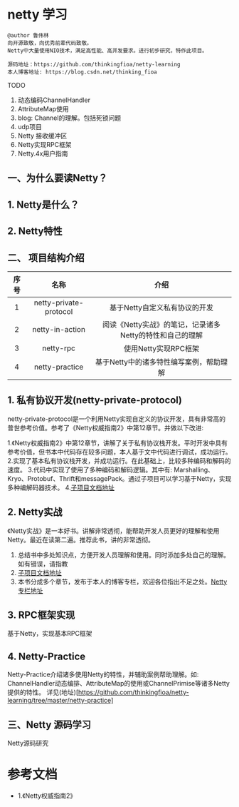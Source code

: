 # netty 学习
```
@author 鲁伟林
向开源致敬，向优秀前辈代码致敬。
Netty中大量使用NIO技术，满足高性能、高并发要求。进行初步研究，特作此项目。

源码地址：https://github.com/thinkingfioa/netty-learning
本人博客地址: https://blog.csdn.net/thinking_fioa
```

TODO

1. 动态编码ChannelHandler
2. AttributeMap使用
3. blog: Channel的理解。包括死锁问题
4. udp项目
5. Netty 接收缓冲区
6. Netty实现RPC框架
7. Netty.4x用户指南

## 一、为什么要读Netty？

## 1. Netty是什么？

## 2. Netty特性

## 二、 项目结构介绍

|序号|名称|介绍|
|:---:|:---:|:---:|
|1|netty-private-protocol|基于Netty自定义私有协议的开发|
|2|netty-in-action|阅读《Netty实战》的笔记，记录诸多Netty的特性和自己的理解|
|3|netty-rpc|使用Netty实现RPC框架|
|4|netty-practice|基于Netty中的诸多特性编写案例，帮助理解|

## 1. 私有协议开发(netty-private-protocol)
netty-private-protocol是一个利用Netty实现自定义的协议开发，具有非常高的普世参考价值。参考了《Netty权威指南2》中第12章节。并做以下改进:

1.《Netty权威指南2》中第12章节，讲解了关于私有协议栈开发。平时开发中具有参考价值，但书本中代码存在较多问题，本人基于文中代码进行调试，成功运行。
2.实现了基本私有协议栈开发，并成功运行。在此基础上，比较多种编码和解码的速度。
3.代码中实现了使用了多种编码和解码逻辑。其中有: Marshalling、Kryo、Protobuf、Thrift和messagePack。通过子项目可以学习基于Netty，实现多种编解码器技术。
4.[子项目文档地址](https://github.com/thinkingfioa/netty-learning/tree/master/netty-private-protocol)

## 2. Netty实战
《Netty实战》是一本好书。讲解非常透彻，能帮助开发人员更好的理解和使用Netty。最近在读第二遍。推荐此书，讲的非常透彻。

1. 总结书中多处知识点，方便开发人员理解和使用。同时添加多处自己的理解。如有错误，请指教
2. [子项目文档地址](https://github.com/thinkingfioa/netty-learning/tree/master/netty-in-action)
3. 本书分成多个章节，发布于本人的博客专栏，欢迎各位指出不足之处。[Netty专栏地址](https://blog.csdn.net/column/details/22861.html)

## 3. RPC框架实现
基于Netty，实现基本RPC框架

## 4. Netty-Practice
Netty-Practice介绍诸多使用Netty的特性，并辅助案例帮助理解。如: ChannelHandler动态编排、AttributeMap的使用或ChannelPrimise等诸多Netty提供的特性。
详见(地址)[https://github.com/thinkingfioa/netty-learning/tree/master/netty-practice]

## 三、Netty 源码学习
Netty源码研究

# 参考文档
- 1.《Netty权威指南2》